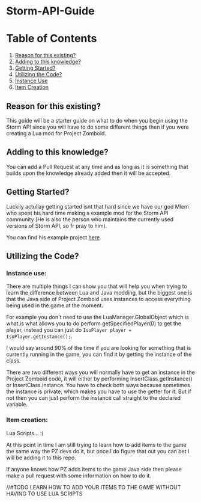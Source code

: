 # Storm-API-Guide
# Table of Contents
1. [Reason for this existing?](#reason-for-this-existing)
2. [Adding to this knowledge?](#adding-to-this-knowledge)
3. [Getting Started?](#getting-started)
4. [Utilizing the Code?](#utilizing-the-code)
5. [Instance Use](#instance-use)
6. [Item Creation](#item-creation)
## Reason for this existing?
This guide will be a starter guide on what to do when you begin using the Storm API since you will have to do some different things then if you were creating a Lua mod for Project Zomboid.
## Adding to this knowledge?
You can add a Pull Request at any time and as long as it is something that builds upon the knowledge already added then it will be accepted.
## Getting Started?
Luckily actullay getting started isnt that hard since we have our god Mlem who spent his hard time making a example mod for the Storm API community (He is also the person who maintains the currently used versions of Storm API, so fr pray to him).

You can find his example project [here](https://github.com/mlem/storm/tree/docs/example-mod/example-mod).
## Utilizing the Code?
### Instance use:
There are multiple things I can show you that will help you when trying to learn the difference between Lua and Java modding, but the biggest one is that the Java side of Project Zomboid uses instances to access everything being used in the game at the moment.

For example you don't need to use the LuaManager.GlobalObject which is what is what allows you to do perform getSpecifiedPlayer(0) to get the player, instead you can just do ```IsoPlayer player = IsoPlayer.getInstance();```.

I would say around 90% of the time if you are looking for something that is currently running in the game, you can find it by getting the instance of the class.

There are two different ways you will normally have to get an instance in the Project Zomboid code, it will either by performing InsertClass.getInstance() or InsertClass.instance. You have to check both ways because sometimes the instance is private, which makes you have to use the getter for it. But if not then you can just perform the instance call straight to the declared variable.
### Item creation:
Lua Scripts... :(

At this point in time I am still trying to learn how to add items to the game the same way the PZ devs do it, but once I do figure that out you can bet I will be adding it to this repo.

If anyone knows how PZ adds items to the game Java side then please make a pull request with some information on how to do it.

//#TODO LEARN HOW TO ADD YOUR ITEMS TO THE GAME WITHOUT HAVING TO USE LUA SCRIPTS
